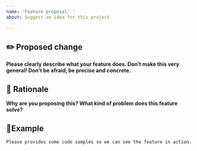 ```yaml
---
name: 'Feature proposal: '
about: Suggest an idea for this project

---
```


## ✏️ Proposed change

**Please clearly describe what your feature does. Don’t make this very general! Don't be afraid, be precise and concrete.**

## 🤔 Rationale

**Why are you proposing this? What kind of problem does this feature solve?**

## 🕺Example

```
Please provides some code samples so we can see the feature in action.
```
